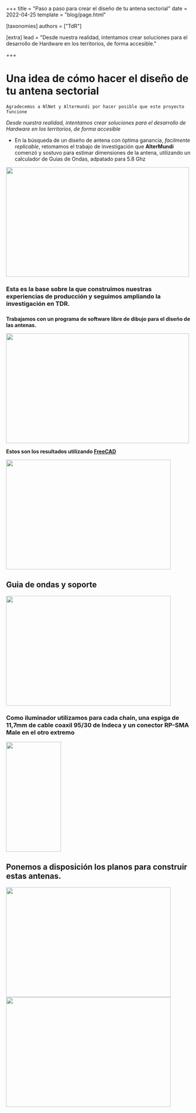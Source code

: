 +++
title = "Paso a paso para crear el diseño de tu antena sectorial"
date = 2022-04-25
template = "blog/page.html"

[taxonomies]
authors = ["TdR"]

[extra]
lead = "Desde nuestra realidad, intentamos crear soluciones para el desarrollo de Hardware en los territorios, de forma accesible."

+++

# Una idea de cómo hacer el diseño de tu antena sectorial

    Agradecemos a NlNet y Altermundi por hacer posible que este proyecto funcione 

*Desde nuestra realidad, intentamos crear soluciones para el desarrollo de Hardware en los territorios, de forma accesible* 


*  En la búsqueda de un diseño de antena con óptima ganancia, *facilmente replicable*, retomamos el trabajo de investigación que **AlterMundi** comenzó y sostuvo para estimar dimensiones de la antena, utilizando un calculador de Guías de Ondas, adpatado para 5.8 Ghz 


<img src="https://i.imgur.com/q1iutf3.png" width="500" height="300">



###  Esta es la base sobre la que construimos nuestras experiencias de producción y seguimos ampliando la investigación en  TDR. 
### 


**Trabajamos con un programa de software libre de dibujo para el diseño de las antenas.**

<img src="https://i.imgur.com/94INyTn.jpg" width="500" height="300">

 **Estos son los resultados utilizando [FreeCAD](https://www.freecadweb.org/downloads.php?lang=es_ES)**
 
 

<img src="https://i.imgur.com/NYOZ9TS.jpg" width="450" height="300">


## Guia de ondas y soporte


<img src="https://i.imgur.com/zOvSDsL.jpg" width="450" height="300">




### Como **iluminador** utilizamos para cada chain, una espiga de 11,7mm de  cable coaxil 95/30 de Indeca y un conector RP-SMA Male en el otro extremo

<img src="https://i.imgur.com/yNnzJKm.jpg" width="150" height="300">



## Ponemos a disposición los planos para construir estas antenas.




<img src="https://i.imgur.com/PNygytb.png" width="450" height="300">



<img src="https://i.imgur.com/aPSEXgN.png" width="450" height="300">







